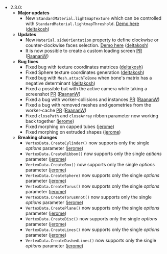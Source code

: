 - 2.3.0:
  - **Major updates**
    - New `StandardMaterial.lightmapTexture` which can be controlled with `StandardMaterial.lightmapThreshold`. [Demo here](#NEEDDEMO) ([deltakosh](https://github.com/deltakosh))
  - **Updates**
    - New `Material.sideOrientation` property to define clockwise or counter-clockwise faces selection. [Demo here](http://www.babylonjs-playground.com/#1TZJQY) ([deltakosh](https://github.com/deltakosh))
    - It is now possible to create a custom loading screen [PR](https://github.com/BabylonJS/Babylon.js/pull/700) ([RaananW](https://github.com/RaananW))
  - **Bug fixes**
    - Fixed bug with texture coordinates matrices ([deltakosh](https://github.com/deltakosh))
    - Fixed Sphere texture coordinates generation ([deltakosh](https://github.com/deltakosh))
    - Fixed bug with `Mesh.attachToBone` when bone's matrix has a negative determinant ([deltakosh](https://github.com/deltakosh))
    - Fixed a possible but with the active camera while taking a screenshot [PR](https://github.com/BabylonJS/Babylon.js/pull/701) ([RaananW](https://github.com/RaananW))
    - Fixed a bug with worker-collisions and instances [PR](https://github.com/BabylonJS/Babylon.js/pull/705) ([RaananW](https://github.com/RaananW))
    - Fixed a bug with removed meshes and geometries from the worker-cache [PR](https://github.com/BabylonJS/Babylon.js/pull/711) ([RaananW](https://github.com/RaananW))
    - Fixed `closePath` and `closeArray` ribbon parameter now working back together ([jerome](https://github.com/jbousquie))
    - Fixed morphing on capped tubes  ([jerome](https://github.com/jbousquie))
    - Fixed morphing on extruded shapes  ([jerome](https://github.com/jbousquie))
  - **Breaking changes**
    - `VertexData.CreateCylinder()` now supports only the single _options_ parameter ([jerome](https://github.com/jbousquie))
    - `VertexData.CreateRibbon()` now supports only the single _options_ parameter ([jerome](https://github.com/jbousquie))
    - `VertexData.CreateBox()` now supports only the single _options_ parameter ([jerome](https://github.com/jbousquie))
    - `VertexData.CreateSphere)` now supports only the single _options_ parameter ([jerome](https://github.com/jbousquie))
    - `VertexData.CreateTorus()` now supports only the single _options_ parameter ([jerome](https://github.com/jbousquie))
    - `VertexData.CreateTorusKnot()` now supports only the single _options_ parameter ([jerome](https://github.com/jbousquie))
    - `VertexData.CreatePlane()` now supports only the single _options_ parameter ([jerome](https://github.com/jbousquie))
    - `VertexData.CreateDisc()` now supports only the single _options_ parameter ([jerome](https://github.com/jbousquie))
    - `VertexData.CreateLines()` now supports only the single _options_ parameter ([jerome](https://github.com/jbousquie))
    - `VertexData.CreateDashedLines()` now supports only the single _options_ parameter ([jerome](https://github.com/jbousquie))
